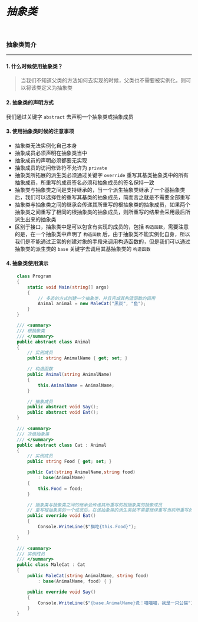 # *抽象类*

<br/>

### 抽象类简介

---

#### 1. 什么时候使用抽象类？
>当我们不知道父类的方法如何去实现的时候，父类也不需要被实例化，则可以将该类定义为抽象类

#### 2. 抽象类的声明方式
我们通过关键字 `abstract` 去声明一个抽象类或抽象成员

#### 3. 使用抽象类时候的注意事项
- 抽象类无法实例化自己本身
- 抽象成员必须声明在抽象类当中
- 抽象成员的声明必须都要无实现
- 抽象成员的访问修饰符不允许为 `private`
- 抽象类所拓展的派生类必须通过关键字 `override` 重写其基类抽象类中的所有抽象成员，所重写的成员签名必须和抽象成员的签名保持一致
- 抽象类与抽象类之间是支持继承的，当一个派生抽象类继承了一个基抽象类后，我们可以选择性的重写其基类的抽象成员，简而言之就是不需要全部重写
- 抽象类与抽象类之间的继承会传递其所重写的根抽象类的抽象成员，如果两个抽象类之间重写了相同的根抽象类的抽象成员，则所重写的结果会采用最后所派生出来的抽象类
- 区别于接口，抽象类中是可以包含有实现的成员的，包括 `构造函数`，需要注意的是，在一个抽象类中声明了 `构造函数` 后，由于抽象类不能实例化自身，所以我们是不能通过正常的创建对象的手段来调用构造函数的，但是我们可以通过抽象类的派生类的 `base` 关键字去调用其基抽象类的 `构造函数`

#### 4. 抽象类使用演示
```csharp
    class Program
    {
        static void Main(string[] args)
        {
            // 多态的方式创建一个抽象类，并且完成其构造函数的调用
            Animal animal = new MaleCat("黑炭", "鱼");
        }
    }

    /// <summary>
    /// 根抽象类
    /// </summary>
    public abstract class Animal
    {
        // 实例成员
        public string AnimalName { get; set; }

        // 构造函数
        public Animal(string AnimalName)
        {
            this.AnimalName = AnimalName;
        }

        // 抽象成员
        public abstract void Say();
        public abstract void Eat();
    }

    /// <summary>
    /// 次级抽象类
    /// </summary>
    public abstract class Cat : Animal
    {
        // 实例成员
        public string Food { get; set; }

        public Cat(string AnimalName,string food)
            : base(AnimalName)
        {
            this.Food = food;
        }

        // 抽象类与抽象类之间的继承会传递其所重写的根抽象类的抽象成员
        // 重写根抽象类的一个成员后，在该抽象类的派生类就不需要继续重写当前所重写的根抽象类的成员
        public override void Eat()
        {
            Console.WriteLine($"猫吃{this.Food}");
        }
    }

    /// <summary>
    /// 实例成员
    /// </summary>
    public class MaleCat : Cat
    {
        public MaleCat(string AnimalName, string food) 
            : base(AnimalName, food) { }

        public override void Say()
        {
            Console.WriteLine($"{base.AnimalName}说：喵喵喵，我是一只公猫");
        }
    }
```